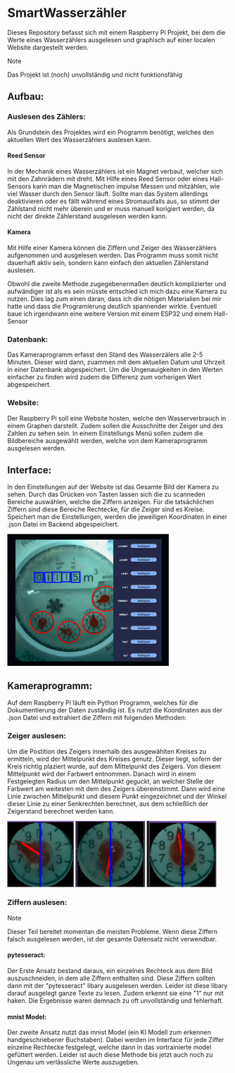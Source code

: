 # SmartWasserzähler
Dieses Repository befasst sich mit einem Raspberry Pi Projekt, bei dem die Werte eines Wasserzählers ausgelesen und graphisch auf einer localen Website dargestellt werden. 

>[!NOTE]
> Das Projekt ist (noch) unvollständig und nicht funktionsfähig

## Aufbau:
 ### Auslesen des Zählers:
 
 Als Grundstein des Projektes wird ein Programm benötigt, welches den aktuellen Wert des Wasserzählers auslesen kann.
 
 #### Reed Sensor 
 In der Mechanik eines Wasserzählers ist ein Magnet verbaut, welcher sich mit den Zahnrädern mit dreht. Mit Hilfe eines Reed Sensor oder eines Hall-Sensors kann man die Magnetischen impulse Messen und mitzählen, wie viel Wasser durch den Sensor läuft. Sollte man das System allerdings deaktivieren oder es fällt während eines Stromausfalls aus, so stimmt der Zählstand nicht mehr überein und er muss manuell korigiert werden, da nicht der direkte Zählerstand ausgelesen werden kann. 

 #### Kamera
 Mit Hilfe einer Kamera können die Ziffern und Zeiger des Wasserzählers aufgenommen und ausgelesen werden. Das Programm muss somit nicht dauerhaft aktiv sein, sondern kann einfach den aktuellen Zählerstand auslesen. 

Obwohl die zweite Methode zugegebenermaßen deutlich komplizierter und aufwändiger ist als es sein müsste entschied ich mich dazu eine Kamera zu nutzen. Dies lag zum einen daran, dass ich die nötigen Materialien bei mir hatte und dass die Programierung deutlich spannender wirkte. Eventuell baue ich irgendwann eine weitere Version mit einem ESP32 und einem Hall-Sensor

### Datenbank: 

Das Kameraprogramm erfasst den Stand des Wasserzälers alle 2-5 Minuten. Dieser wird dann, zuammen mit dem aktuellen Datum und Uhrzeit in einer Datenbank abgespeichert. Um die Ungenauigkeiten in den Werten einfacher zu finden wird zudem die Differenz zum vorherigen Wert abgespeichert. 

### Website: 
Der Raspberry Pi soll eine Website hosten, welche den Wasserverbrauch in einem Graphen darstellt. Zudem sollen die Ausschnitte der Zeiger und des Zahlen zu sehen sein. 
In einem Einstellungs Menü sollen zudem die Bildbereiche ausgewählt werden, welche von dem Kameraprogramm ausgelesen werden. 

## Interface: 
In den Einstellungen auf der Website ist das Gesamte Bild der Kamera zu sehen. Durch das Drücken von Tasten lassen sich die zu scanneden Bereiche auswählen, welche die Ziffern anzeigen. Für die tatsächlichen Ziffern sind diese Bereiche Rechtecke, für die Zeiger sind es Kreise.
Speichert man die Einstellungen, werden die jeweiligen Koordinaten in einer .json Datei im Backend abgespeichert. 

<img src="images/interface.png" height = 300>

## Kameraprogramm:
Auf dem Raspberry Pi läuft ein Python Programm, welches für die Dokumentierung der Daten zuständig ist. Es nutzt die Koordinaten aus der .json Datei und extrahiert die Ziffern mit folgenden Methoden:

### Zeiger auslesen:
Um die Postition des Zeigers innerhalb des ausgewählten Kreises zu ermitteln, wird der Mittelpunkt des Kreises genutz. Dieser liegt, sofern der Kreis richtig plaziert wurde, auf dem Mittelpunkt des Zeigers. Von diesem Mittelpunkt wird der Farbwert entnommen. Danach wird in einem Festgelegten Radius um den Mittelpunkt geguckt, an welcher Stelle der Farbwert am weitesten mit dem des Zeigers übereinstimmt. Dann wird eine Linie zwischen Mittelpunkt und diesem Punkt eingezeichnet und der Winkel dieser Linie zu einer Senkrechten berechnet, aus dem schließlich der Zeigerstand berechnet werden kann. 

<img src="images/zeiger1.png" height = 150>
<img src="images/zeiger2.png" height = 150>
<img src="images/zeiger3.png" height = 150>

### Ziffern auslesen: 
>[!NOTE]
> Dieser Teil bereitet momentan die meisten Probleme. Wenn diese Ziffern falsch ausgelesen werden, ist der gesamte Datensatz nicht verwendbar. 

#### pytesseract:
Der Erste Ansatz bestand daraus, ein einzelnes Rechteck aus dem Bild auszuschneiden, in dem alle Ziffern enthalten sind. Diese Ziffern sollten dann mit der "pytesseract" libary ausgelesen werden.
Leider ist diese libary darauf ausgelegt ganze Texte zu lesen. Zudem erkennt sie eine "1" nur mit haken. Die Ergebnisse waren demnach zu oft unvollständig und fehlerhaft. 

#### mnist Model:
Der zweite Ansatz nutzt das mnist Model (ein KI Modell zum erkennen handgeschriebener Buchstaben). Dabei werden im Interface für jede Ziffer einzelne Rechtecke festgelegt, welche dann in das vortrainierte model gefüttert werden. Leider ist auch diese Methode bis jetzt auch noch zu Ungenau um verlässliche Werte auszugeben. 

